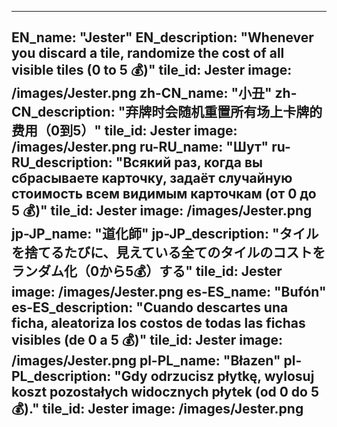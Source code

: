 ---

EN_name: "Jester"
EN_description: "Whenever you discard a tile, randomize the cost of all visible tiles (0 to 5 💰)"
tile_id: Jester
image: /images/Jester.png
zh-CN_name: "小丑"
zh-CN_description: "弃牌时会随机重置所有场上卡牌的费用（0到5）"
tile_id: Jester
image: /images/Jester.png
ru-RU_name: "Шут"
ru-RU_description: "Всякий раз, когда вы сбрасываете карточку, задаёт случайную стоимость всем видимым карточкам (от 0 до 5 💰)"
tile_id: Jester
image: /images/Jester.png
jp-JP_name: "道化師"
jp-JP_description: "タイルを捨てるたびに、見えている全てのタイルのコストをランダム化（0から5💰）する"
tile_id: Jester
image: /images/Jester.png
es-ES_name: "Bufón"
es-ES_description: "Cuando descartes una ficha, aleatoriza los costos de todas las fichas visibles (de 0 a 5 💰)"
tile_id: Jester
image: /images/Jester.png
pl-PL_name: "Błazen"
pl-PL_description: "Gdy odrzucisz płytkę, wylosuj koszt pozostałych widocznych płytek (od 0 do 5 💰)."
tile_id: Jester
image: /images/Jester.png
---
